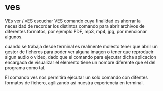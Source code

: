 
# ves

VEs ver / vES escuchar
VES comando cuya finalidad es ahorrar la necesidad de recordar los distintos comando para abrir archivos de
diferentes formatos, por ejemplo PDF, mp3, mp4, jpg, por mencionar algunos.

cuando se trabaja desde terminal es realmente molesto tener que abrir un gestor de ficheros para poder ver alguna 
imagen o tener que reproducir algun audio o video, dado que el comando para ejecutar dicha aplicacion encargada
de visualizar el elemento tiene un nombre diferente que el del programa como tal.

El comando ves nos permitira ejecutar un solo comando con difentes formatos de fichero, agilizando asi nuestra
experiencia en terminal.


